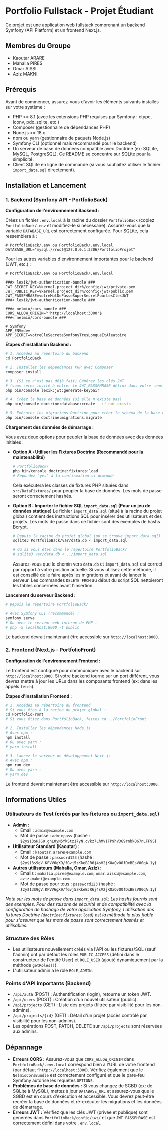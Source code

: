 # Portfolio Fullstack - Projet Étudiant

Ce projet est une application web fullstack comprenant un backend Symfony (API Platform) et un frontend Next.js.

## Membres du Groupe

- Kaoutar ARARE
- Mahalia PIRES
- Omar AISSI
- Aziz MAKNI

## Prérequis

Avant de commencer, assurez-vous d'avoir les éléments suivants installés sur votre système :

- PHP >= 8.1 (avec les extensions PHP requises par Symfony : ctype, iconv, pdo_sqlite, etc.)
- Composer (gestionnaire de dépendances PHP)
- Node.js >= 18.x
- npm ou yarn (gestionnaire de paquets Node.js)
- Symfony CLI (optionnel mais recommandé pour le backend)
- Un serveur de base de données compatible avec Doctrine (ex: SQLite, MySQL, PostgreSQL). Ce README se concentre sur SQLite pour la simplicité.
- Client SQLite en ligne de commande (si vous souhaitez utiliser le fichier `import_data.sql` directement).

## Installation et Lancement

### 1. Backend (Symfony API - PortfolioBack)

**Configuration de l'environnement Backend :**

Créez un fichier `.env.local` à la racine du dossier `PortfolioBack` (copiez `PortfolioBack/.env` et modifiez-le si nécessaire).
Assurez-vous que la variable `DATABASE_URL` est correctement configurée. Pour SQLite, cela ressemblera à :
```
# PortfolioBack/.env ou PortfolioBack/.env.local
DATABASE_URL="mysql://root@127.0.0.1:3306/PortfolioProjet"
```

Pour les autres variables d'environnement importantes pour le backend (JWT, etc.) :
```env
# PortfolioBack/.env ou PortfolioBack/.env.local

###> lexik/jwt-authentication-bundle ###
JWT_SECRET_KEY=%kernel.project_dir%/config/jwt/private.pem
JWT_PUBLIC_KEY=%kernel.project_dir%/config/jwt/public.pem
JWT_PASSPHRASE=votreMotDePasseSuperSecretPourLesClesJWT
###< lexik/jwt-authentication-bundle ###

###> nelmio/cors-bundle ###
CORS_ALLOW_ORIGIN=^'http://localhost:3000'$
###< nelmio/cors-bundle ###

# Symfony
APP_ENV=dev
APP_SECRET=votreCleSecreteSymfonyTresLongueEtAleatoire
```

**Étapes d'installation Backend :**

```bash
# 1. Accédez au répertoire du backend
cd PortfolioBack

# 2. Installez les dépendances PHP avec Composer
composer install

# 3. (Si ce n'est pas déjà fait) Générez les clés JWT 
# (vous serez invité à entrer le JWT_PASSPHRASE défini dans votre .env)
php bin/console lexik:jwt:generate-keypair

# 4. Créez la base de données (si elle n'existe pas)
php bin/console doctrine:database:create --if-not-exists

# 5. Exécutez les migrations Doctrine pour créer le schéma de la base de données
php bin/console doctrine:migrations:migrate
```

**Chargement des données de démarrage :**

Vous avez deux options pour peupler la base de données avec des données initiales :

*   **Option A : Utiliser les Fixtures Doctrine (Recommandé pour la maintenabilité)**
    ```bash
    # PortfolioBack/
    php bin/console doctrine:fixtures:load
    # Répondez 'yes' à la confirmation si demandé
    ```
    Cela exécutera les classes de fixtures PHP situées dans `src/DataFixtures/` pour peupler la base de données. Les mots de passe seront correctement hashés.

*   **Option B : Importer le fichier SQL `import_data.sql` (Pour un jeu de données statique)**
    Le fichier `import_data.sql` (situé à la racine du projet global) contient des instructions SQL pour insérer des utilisateurs et des projets. Les mots de passe dans ce fichier sont des exemples de hashs Bcrypt.
    ```bash
    # Depuis la racine du projet global (où se trouve import_data.sql)
    sqlite3 PortfolioBack/var/data.db < import_data.sql
    
    # Ou si vous êtes dans le répertoire PortfolioBack/
    # sqlite3 var/data.db < ../import_data.sql
    ```
    Assurez-vous que le chemin vers `data.db` et `import_data.sql` est correct par rapport à votre position actuelle.
    Si vous utilisez cette méthode, il est conseillé de le faire après les migrations et avant de lancer le serveur. Les commandes `DELETE FROM` au début du script SQL nettoieront les tables concernées avant l'insertion.

**Lancement du serveur Backend :**

```bash
# Depuis le répertoire PortfolioBack/

# Avec Symfony CLI (recommandé) :
symfony serve
# Ou avec le serveur web interne de PHP :
# php -S localhost:8000 -t public
```
Le backend devrait maintenant être accessible sur `http://localhost:8000`.

### 2. Frontend (Next.js - PortfolioFront)

**Configuration de l'environnement Frontend :**

Le frontend est configuré pour communiquer avec le backend sur `http://localhost:8000`. Si votre backend tourne sur un port différent, vous devrez mettre à jour les URLs dans les composants frontend (ex: dans les appels `fetch`).

**Étapes d'installation Frontend :**

```bash
# 1. Accédez au répertoire du frontend
# Si vous êtes à la racine du projet global :
cd PortfolioFront 
# Si vous étiez dans PortfolioBack, faites cd ../PortfolioFront

# 2. Installez les dépendances Node.js
# Avec npm :
npm install
# Ou avec yarn :
# yarn install

# 3. Lancez le serveur de développement Next.js
# Avec npm :
npm run dev
# Ou avec yarn :
# yarn dev
```
Le frontend devrait maintenant être accessible sur `http://localhost:3000`.

## Informations Utiles

### Utilisateurs de Test (créés par les fixtures ou `import_data.sql`)

- **Admin :**
  - Email : `admin@example.com`
  - Mot de passe : `adminpass` (hashé : `$2y$13$HJG0.ghL0yN5YkStz17yN.cvkz7LhMVIFP9hV3G9rnbk067nLFF9S`)
- **Utilisateur Standard (Kaoutar) :**
  - Email : `kaoutar.arare@example.com`
  - Mot de passe : `password123` (hashé : `$2y$13$9gV.KPVV6gX9/fGvj5zKkeBJR6j4sV2jKOaQvO0fDxBEsV80qA.1y`)
- **Autres utilisateurs (Mahalia, Omar, Aziz) :**
  - Emails : `mahalia.pires@example.com`, `omar.aissi@example.com`, `aziz.makni@example.com`
  - Mot de passe pour tous : `password123` (hashé : `$2y$13$9gV.KPVV6gX9/fGvj5zKkeBJR6j4sV2jKOaQvO0fDxBEsV80qA.1y`)

*Note sur les mots de passe dans `import_data.sql`: Les hashs fournis sont des exemples. Pour des raisons de sécurité et de compatibilité avec la configuration de hashage de votre application Symfony, l'utilisation des fixtures Doctrine (`doctrine:fixtures:load`) est la méthode la plus fiable pour s'assurer que les mots de passe sont correctement hashés et utilisables.* 

### Structure des Rôles

- Les utilisateurs nouvellement créés via l'API ou les fixtures/SQL (sauf l'admin) ont par défaut les rôles `PUBLIC_ACCESS` (défini dans le constructeur de l'entité User) et `ROLE_USER` (ajouté dynamiquement par la méthode `getRoles()`).
- L'utilisateur admin a le rôle `ROLE_ADMIN`.

### Points d'API importants (Backend)

- `/api/auth` (POST) : Authentification (login), retourne un token JWT.
- `/api/users` (POST) : Création d'un nouvel utilisateur (public).
- `/api/projects` (GET) : Liste des projets (filtrée par visibilité pour les non-admins).
- `/api/projects/{id}` (GET) : Détail d'un projet (accès contrôlé par visibilité pour les non-admins).
- Les opérations POST, PATCH, DELETE sur `/api/projects` sont réservées aux admins.

## Dépannage

- **Erreurs CORS :** Assurez-vous que `CORS_ALLOW_ORIGIN` dans `PortfolioBack/.env.local` correspond bien à l'URL de votre frontend (par défaut `^http://localhost:3000`). Vérifiez également que le `NelmioCorsBundle` est correctement configuré et que le pare-feu Symfony autorise les requêtes `OPTIONS`.
- **Problèmes de base de données :** Si vous changez de SGBD (ex: de SQLite à MySQL), mettez à jour `DATABASE_URL` et assurez-vous que le SGBD est en cours d'exécution et accessible. Vous devrez peut-être recréer la base de données et ré-exécuter les migrations et les données de démarrage.
- **Erreurs JWT :** Vérifiez que les clés JWT (privée et publique) sont générées dans `PortfolioBack/config/jwt/` et que `JWT_PASSPHRASE` est correctement défini dans votre `.env.local`.
